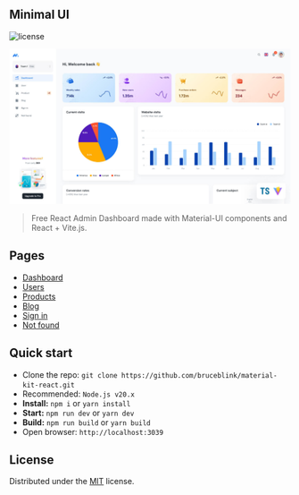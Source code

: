 ## Minimal UI 

![license](https://img.shields.io/badge/license-MIT-blue.svg)

![preview](public/assets/images/minimal-free-preview.jpg)

> Free React Admin Dashboard made with Material-UI components and React + Vite.js.

## Pages

- [Dashboard](https://material-kit-react-jh0718w5g-likanugs-projects.vercel.app/)
- [Users](https://material-kit-react-jh0718w5g-likanugs-projects.vercel.app/user)
- [Products](https://material-kit-react-jh0718w5g-likanugs-projects.vercel.app/products)
- [Blog](https://material-kit-react-jh0718w5g-likanugs-projects.vercel.app/blog)
- [Sign in](https://material-kit-react-jh0718w5g-likanugs-projects.vercel.app/sign-in)
- [Not found](https://material-kit-react-jh0718w5g-likanugs-projects.vercel.app/404)

## Quick start

- Clone the repo: `git clone https://github.com/bruceblink/material-kit-react.git`
- Recommended: `Node.js v20.x`
- **Install:** `npm i` or `yarn install`
- **Start:** `npm run dev` or `yarn dev`
- **Build:** `npm run build` or `yarn build`
- Open browser: `http://localhost:3039`

## License

Distributed under the [MIT](https://github.com/minimal-ui-kit/minimal.free/blob/main/LICENSE.md) license.

